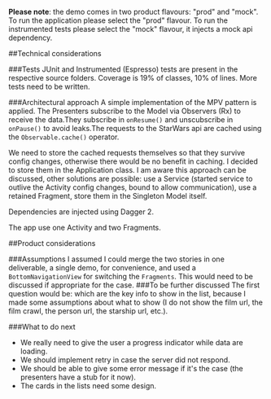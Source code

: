 **Please note**: the demo comes in two product flavours: "prod" and "mock".
To run the application please select the "prod" flavour. 
To run the instrumented tests please select the "mock" flavour, it injects a mock api dependency.  


##Technical considerations

###Tests
JUnit and Instrumented (Espresso) tests are present in the respective source folders.
Coverage is 19% of classes, 10% of lines. 
More tests need to be written.

###Architectural approach
A simple implementation of the MPV pattern is applied. 
The Presenters subscribe to the Model via Observers (Rx) to receive the data.They subscribe in `onResume()` and unscubscribe in `onPause()` to avoid leaks.The requests to the StarWars api are cached using the `Observable.cache()` operator.

We need to store the cached requests themselves so that they survive config changes, otherwise there would be no benefit in caching. 
I decided to store them in the Application class. I am aware this approach can be discussed, other solutions are possible: 
use a Service (started service to outlive the Activity config changes, bound to allow communication), use a retained Fragment, store 
them in the Singleton Model itself. 

Dependencies are injected using Dagger 2.

The app use one Activity and two Fragments. 

##Product considerations

###Assumptions
I assumed I could merge the two stories in one deliverable, a single demo, for convenience, and used a `BottomNavigationView`
for switching the `Fragments`. This would need to be discussed if appropriate for the case.
###To be further discussed
The first question would be: which are the key info to show in the list, because I made some assumptions 
about what to show (I do not show the film url, the film crawl, the person url, the starship url, etc.).

###What to do next
- We really need to give the user a progress indicator while data are loading.
- We should implement retry in case the server did not respond. 
- We should be able to give some error message if it's the case (the presenters have a stub for it now).
- The cards in the lists need some design.





